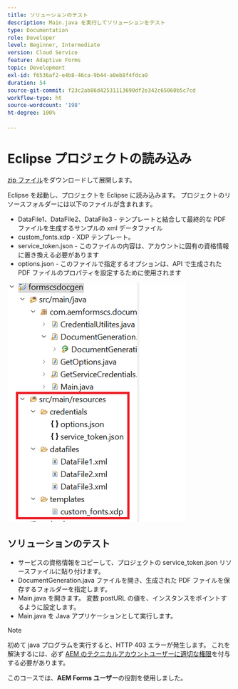 ```yaml
---
title: ソリューションのテスト
description: Main.java を実行してソリューションをテスト
type: Documentation
role: Developer
level: Beginner, Intermediate
version: Cloud Service
feature: Adaptive Forms
topic: Development
exl-id: f6536af2-e4b8-46ca-9b44-a0eb8f4fdca9
duration: 54
source-git-commit: f23c2ab86d42531113690df2e342c65060b5c7cd
workflow-type: ht
source-wordcount: '198'
ht-degree: 100%

---
```


# Eclipse プロジェクトの読み込み

[zip ファイル](./assets/aem-forms-cs-doc-gen.zip)をダウンロードして展開します。

Eclipse を起動し、プロジェクトを Eclipse に読み込みます。
プロジェクトのリソースフォルダーには以下のファイルが含まれます。

* DataFile1、DataFile2、DataFile3 - テンプレートと結合して最終的な PDF ファイルを生成するサンプルの xml データファイル
* custom_fonts.xdp - XDP テンプレート。
* service_token.json - このファイルの内容は、アカウントに固有の資格情報に置き換える必要があります
* options.json - このファイルで指定するオプションは、API で生成された PDF ファイルのプロパティを設定するために使用されます

![resources-file](./assets/resource-files.png)

## ソリューションのテスト

* サービスの資格情報をコピーして、プロジェクトの service_token.json リソースファイルに貼り付けます。
* DocumentGeneration.java ファイルを開き、生成された PDF ファイルを保存するフォルダーを指定します。
* Main.java を開きます。 変数 postURL の値を、インスタンスをポイントするように設定します。
* Main.java を Java アプリケーションとして実行します。

>[!NOTE]
> 初めて java プログラムを実行すると、HTTP 403 エラーが発生します。 これを解決するには、必ず [AEM のテクニカルアカウントユーザーに適切な権限](https://experienceleague.adobe.com/docs/experience-manager-learn/getting-started-with-aem-headless/authentication/service-credentials.html?lang=ja#configure-access-in-aem)を付与する必要があります。

このコースでは、**AEM Forms ユーザー**&#x200B;の役割を使用しました。
